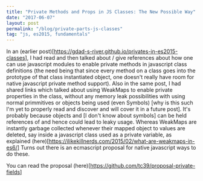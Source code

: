 ```yaml
---
title: "Private Methods and Props in JS Classes: The New Possible Way"
date: "2017-06-07"
layout: post
permalink: "/blog/private-parts-js-classes"
tag: "js, es2015, fundamentals"
---
```


In an (earlier post)[https://gdad-s-river.github.io/privates-in-es2015-classes], I had read and then talked about / give references about how one can use javascript modules to enable private methods in javascript class definitions (the need being that since every method on a class goes into the prototype of that class instantiated object, one doesn't really have room for native javascript private method support). Also in the same post, I had shared links which talked about using WeakMaps to enable private properties in the class, without any memory leak possibilities with using normal primmitives or objects being used (even Symbols) [why is this such I'm yet to properly read and discover and will cover it in a future post]. It's probably because objects and [I don't know about symbols] can be held references of and hence could lead to leaky usage. Whereas WeakMaps are instantly garbage collected whenever their mapped object to values are deleted, say inside a javascript class used as a private variable, as explained (here)[https://ilikekillnerds.com/2015/02/what-are-weakmaps-in-es6/] Turns out there is an ecmascript proposal for native javascript ways to do these. 

You can read the proposal (here)[https://github.com/tc39/proposal-private-fields]


